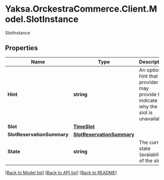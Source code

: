 # Yaksa.OrckestraCommerce.Client.Model.SlotInstance
SlotInstance

## Properties

Name | Type | Description | Notes
------------ | ------------- | ------------- | -------------
**Hint** | **string** | An optional hint that the provider may provide to indicate why the slot is unavailable. | [optional] 
**Slot** | [**TimeSlot**](TimeSlot.md) |  | [optional] 
**SlotReservationSummary** | [**SlotReservationSummary**](SlotReservationSummary.md) |  | [optional] 
**State** | **string** | The current state (avaiability) of the slot. | [optional] 

[[Back to Model list]](../README.md#documentation-for-models) [[Back to API list]](../README.md#documentation-for-api-endpoints) [[Back to README]](../README.md)

